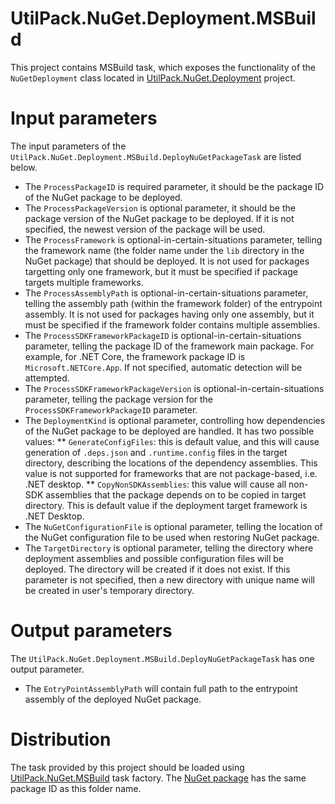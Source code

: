 # UtilPack.NuGet.Deployment.MSBuild

This project contains MSBuild task, which exposes the functionality of the `NuGetDeployment` class located in [UtilPack.NuGet.Deployment](../UtilPack.NuGet.Deployment) project.

# Input parameters
The input parameters of the `UtilPack.NuGet.Deployment.MSBuild.DeployNuGetPackageTask` are listed below.
* The `ProcessPackageID` is required parameter, it should be the package ID of the NuGet package to be deployed.
* The `ProcessPackageVersion` is optional parameter, it should be the package version of the NuGet package to be deployed. If it is not specified, the newest version of the package will be used.
* The `ProcessFramework` is optional-in-certain-situations parameter, telling the framework name (the folder name under the `lib` directory in the NuGet package) that should be deployed. It is not used for packages targetting only one framework, but it must be specified if package targets multiple frameworks.
* The `ProcessAssemblyPath` is optional-in-certain-situations parameter, telling the assembly path (within the framework folder) of the entrypoint assembly. It is not used for packages having only one assembly, but it must be specified if the framework folder contains multiple assemblies.
* The `ProcessSDKFrameworkPackageID` is optional-in-certain-situations parameter, telling the package ID of the framework main package. For example, for .NET Core, the framework package ID is `Microsoft.NETCore.App`. If not specified, automatic detection will be attempted.
* The `ProcessSDKFrameworkPackageVersion` is optional-in-certain-situations parameter, telling the package version for the `ProcessSDKFrameworkPackageID` parameter.
* The `DeploymentKind` is optional parameter, controlling how dependencies of the NuGet package to be deployed are handled. It has two possible values:
** `GenerateConfigFiles`: this is default value, and this will cause generation of `.deps.json` and `.runtime.config` files in the target directory, describing the locations of the dependency assemblies. This value is not supported for frameworks that are not package-based, i.e. .NET desktop.
** `CopyNonSDKAssemblies`: this value will cause all non-SDK assemblies that the package depends on to be copied in target directory. This is default value if the deployment target framework is .NET Desktop.
* The `NuGetConfigurationFile` is optional parameter, telling the location of the NuGet configuration file to be used when restoring NuGet package.
* The `TargetDirectory` is optional parameter, telling the directory where deployment assemblies and possible configuration files will be deployed. The directory will be created if it does not exist. If this parameter is not specified, then a new directory with unique name will be created in user's temporary directory.

# Output parameters
The `UtilPack.NuGet.Deployment.MSBuild.DeployNuGetPackageTask` has one output parameter.
* The `EntryPointAssemblyPath` will contain full path to the entrypoint assembly of the deployed NuGet package.

# Distribution
The task provided by this project should be loaded using [UtilPack.NuGet.MSBuild](../UtilPack.NuGet.MSBuild) task factory.
The [NuGet package](http://www.nuget.org/packages/UtilPack.NuGet.Deployment.MSBuild) has the same package ID as this folder name.